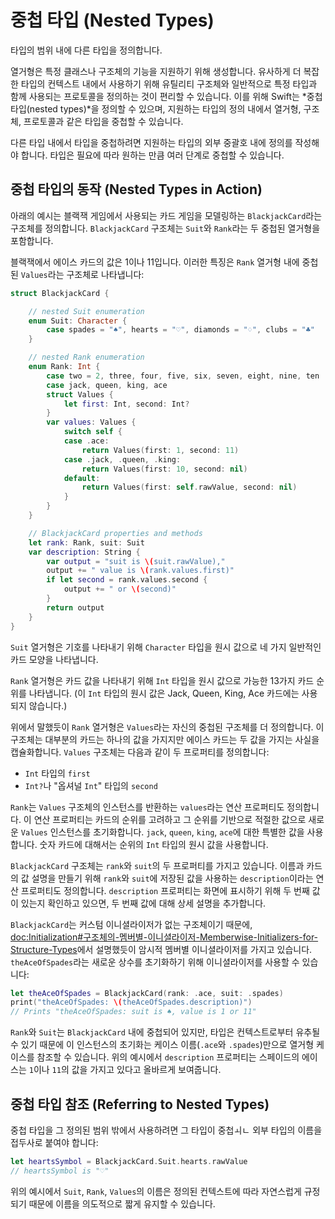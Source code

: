 # 중첩 타입 (Nested Types)

타입의 범위 내에 다른 타입을 정의합니다.

열거형은 특정 클래스나 구조체의 기능을 지원하기 위해 생성합니다.
유사하게 더 복잡한 타입의 컨텍스트 내에서 사용하기 위해
유틸리티 구조체와 일반적으로 특정 타입과 함께 사용되는 프로토콜을
정의하는 것이 편리할 수 있습니다.
이를 위해 Swift는 *중첩 타입(nested types)*을 정의할 수 있으며,
지원하는 타입의 정의 내에서
열거형, 구조체, 프로토콜과 같은 타입을 중첩할 수 있습니다.

다른 타입 내에서 타입을 중첩하려면
지원하는 타입의 외부 중괄호 내에 정의를 작성해야 합니다.
타입은 필요에 따라 원하는 만큼 여러 단계로 중첩할 수 있습니다.

## 중첩 타입의 동작 (Nested Types in Action)

아래의 예시는 블랙잭 게임에서 사용되는 카드 게임을 모델링하는
`BlackjackCard`라는 구조체를 정의합니다.
`BlackjackCard` 구조체는 `Suit`와 `Rank`라는
두 중첩된 열거형을 포함합니다.

블랙잭에서 에이스 카드의 값은 1이나 11입니다.
이러한 특징은 `Rank` 열거형 내에 중첩된
`Values`라는 구조체로 나타냅니다:

```swift
struct BlackjackCard {

    // nested Suit enumeration
    enum Suit: Character {
        case spades = "♠", hearts = "♡", diamonds = "♢", clubs = "♣"
    }

    // nested Rank enumeration
    enum Rank: Int {
        case two = 2, three, four, five, six, seven, eight, nine, ten
        case jack, queen, king, ace
        struct Values {
            let first: Int, second: Int?
        }
        var values: Values {
            switch self {
            case .ace:
                return Values(first: 1, second: 11)
            case .jack, .queen, .king:
                return Values(first: 10, second: nil)
            default:
                return Values(first: self.rawValue, second: nil)
            }
        }
    }

    // BlackjackCard properties and methods
    let rank: Rank, suit: Suit
    var description: String {
        var output = "suit is \(suit.rawValue),"
        output += " value is \(rank.values.first)"
        if let second = rank.values.second {
            output += " or \(second)"
        }
        return output
    }
}
```

<!--
  - test: `nestedTypes`

  ```swifttest
  -> struct BlackjackCard {
  ---
        // nested Suit enumeration
        enum Suit: Character {
           case spades = "♠", hearts = "♡", diamonds = "♢", clubs = "♣"
        }
  ---
        // nested Rank enumeration
        enum Rank: Int {
           case two = 2, three, four, five, six, seven, eight, nine, ten
           case jack, queen, king, ace
           struct Values {
              let first: Int, second: Int?
           }
           var values: Values {
              switch self {
                 case .ace:
                    return Values(first: 1, second: 11)
                 case .jack, .queen, .king:
                    return Values(first: 10, second: nil)
                 default:
                    return Values(first: self.rawValue, second: nil)
              }
           }
        }
  ---
        // BlackjackCard properties and methods
        let rank: Rank, suit: Suit
        var description: String {
           var output = "suit is \(suit.rawValue),"
           output += " value is \(rank.values.first)"
           if let second = rank.values.second {
              output += " or \(second)"
           }
           return output
        }
     }
  ```
-->

`Suit` 열거형은 기호를 나타내기 위해 `Character` 타입을 원시 값으로
네 가지 일반적인 카드 모양을 나타냅니다.

`Rank` 열거형은 카드 값을 나타내기 위해 `Int` 타입을 원시 값으로
가능한 13가지 카드 순위를 나타냅니다.
(이 `Int` 타입의 원시 값은 Jack, Queen, King, Ace 카드에는 사용되지 않습니다.)

위에서 말했듯이 `Rank` 열거형은
`Values`라는 자신의 중첩된 구조체를 더 정의합니다.
이 구조체는 대부분의 카드는 하나의 값을 가지지만
에이스 카드는 두 값을 가지는 사실을 캡슐화합니다.
`Values` 구조체는 다음과 같이 두 프로퍼티를 정의합니다:

- `Int` 타입의 `first`
- `Int?`나 "옵셔널 `Int`" 타입의 `second`

`Rank`는 `Values` 구조체의 인스턴스를 반환하는
`values`라는 연산 프로퍼티도 정의합니다.
이 연산 프로퍼티는 카드의 순위를 고려하고
그 순위를 기반으로 적절한 값으로 새로운 `Values` 인스턴스를 초기화합니다.
`jack`, `queen`, `king`, `ace`에 대한 특별한 값을 사용합니다.
숫자 카드에 대해서는 순위의 `Int` 타입의 원시 값을 사용합니다.

`BlackjackCard` 구조체는 `rank`와 `suit`의 두 프로퍼티를 가지고 있습니다.
이름과 카드의 값 설명을 만들기 위해
`rank`와 `suit`에 저장된 값을 사용하는
`description`이라는 연산 프로퍼티도 정의합니다.
`description` 프로퍼티는 화면에 표시하기 위해
두 번째 값이 있는지 확인하고 있으면,
두 번째 값에 대해 상세 설명을 추가합니다.

`BlackjackCard`는 커스텀 이니셜라이저가 없는 구조체이기 때문에,
<doc:Initialization#구조체의-멤버별-이니셜라이저-Memberwise-Initializers-for-Structure-Types>에서 설명했듯이
암시적 멤버별 이니셜라이저를 가지고 있습니다.
`theAceOfSpades`라는 새로운 상수를 초기화하기 위해 이니셜라이저를 사용할 수 있습니다:

```swift
let theAceOfSpades = BlackjackCard(rank: .ace, suit: .spades)
print("theAceOfSpades: \(theAceOfSpades.description)")
// Prints "theAceOfSpades: suit is ♠, value is 1 or 11"
```

<!--
  - test: `nestedTypes`

  ```swifttest
  -> let theAceOfSpades = BlackjackCard(rank: .ace, suit: .spades)
  -> print("theAceOfSpades: \(theAceOfSpades.description)")
  <- theAceOfSpades: suit is ♠, value is 1 or 11
  ```
-->

`Rank`와 `Suit`는 `BlackjackCard` 내에 중첩되어 있지만,
타입은 컨텍스트로부터 유추될 수 있기 때문에
이 인스턴스의 초기화는 케이스 이름(`.ace`와 `.spades`)만으로
열거형 케이스를 참조할 수 있습니다.
위의 예시에서 `description` 프로퍼티는
스페이드의 에이스는 `1`이나 `11`의 값을 가지고 있다고 올바르게 보여줍니다.

## 중첩 타입 참조 (Referring to Nested Types)

중첩 타입을 그 정의된 범위 밖에서 사용하려면
그 타입이 중첩ㅚㄴ 외부 타입의 이름을 접두사로 붙여야 합니다:

```swift
let heartsSymbol = BlackjackCard.Suit.hearts.rawValue
// heartsSymbol is "♡"
```

<!--
  - test: `nestedTypes`

  ```swifttest
  -> let heartsSymbol = BlackjackCard.Suit.hearts.rawValue
  /> heartsSymbol is \"\(heartsSymbol)\"
  </ heartsSymbol is "♡"
  ```
-->

위의 예시에서
`Suit`, `Rank`, `Values`의 이름은 정의된 컨텍스트에 따라 자연스럽게 규정되기 때문에
이름을 의도적으로 짧게 유지할 수 있습니다.

<!--
This source file is part of the Swift.org open source project

Copyright (c) 2014 - 2022 Apple Inc. and the Swift project authors
Licensed under Apache License v2.0 with Runtime Library Exception

See https://swift.org/LICENSE.txt for license information
See https://swift.org/CONTRIBUTORS.txt for the list of Swift project authors
-->